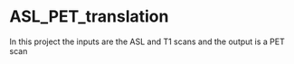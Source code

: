 # ASL_PET_translation

In this project the inputs are the ASL and T1 scans and the output is a PET scan

